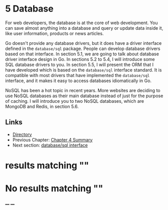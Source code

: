 
# 5 Database

For web developers, the database is at the core of web development. You can save almost anything into a database and query or update data inside it, like user information, products or news articles.

Go doesn't provide any database drivers, but it does have a driver interface defined in the `database/sql` package. People can develop database drivers based on that interface. In section 5.1, we are going to talk about database driver interface design in Go. In sections 5.2 to 5.4, I will introduce some SQL database drivers to you. In section 5.5, I will present the ORM that I have developed which is based on the `database/sql` interface standard. It is compatible with most drivers that have implemented the `database/sql` interface, and it makes it easy to access databases idiomatically in Go.

NoSQL has been a hot topic in recent years. More websites are deciding to use NoSQL databases as their main database instead of just for the purpose of caching. I will introduce you to two NoSQL databases, which are MongoDB and Redis, in section 5.6.

## Links

  * [Directory](preface.md)
  * Previous Chapter: [Chapter 4 Summary](04.6.md)
  * Next section: [database/sql interface](05.1.md)

#  results matching ""




# No results matching ""

[ __](04.6.md) [ __](05.1.md)
